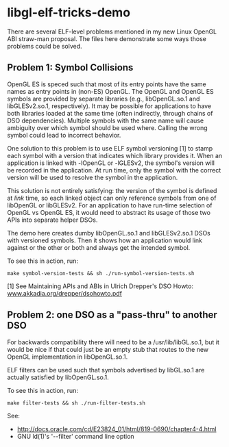 libgl-elf-tricks-demo
=====================

There are several ELF-level problems mentioned in my new Linux OpenGL
ABI straw-man proposal.  The files here demonstrate some ways those
problems could be solved.

Problem 1: Symbol Collisions
--------------

OpenGL ES is speced such that most of its entry points have the same
names as entry points in (non-ES) OpenGL.  The OpenGL and OpenGL ES
symbols are provided by separate libraries (e.g., libOpenGL.so.1 and
libGLESv2.so.1, respectively).  It may be possible for applications to
have both libraries loaded at the same time (often indirectly, through
chains of DSO dependencies).  Multiple symbols with the same name will
cause ambiguity over which symbol should be used where.  Calling the
wrong symbol could lead to incorrect behavior.

One solution to this problem is to use ELF symbol versioning [1] to
stamp each symbol with a version that indicates which library provides
it.  When an application is linked with -lOpenGL or -lGLESv2, the
symbol's version will be recorded in the application.  At run time,
only the symbol with the correct version will be used to resolve the
symbol in the application.

This solution is not entirely satisfying: the version of the symbol
is defined at _link_ time, so each linked object can only reference
symbols from one of libOpenGL or libGLESv2.  For an application to
have run-time selection of OpenGL vs OpenGL ES, it would need to
abstract its usage of those two APIs into separate helper DSOs.

The demo here creates dumby libOpenGL.so.1 and libGLESv2.so.1 DSOs
with versioned symbols.  Then it shows how an application would link
against or the other or both and always get the intended symbol.

To see this in action, run:

    make symbol-version-tests && sh ./run-symbol-version-tests.sh

[1] See Maintaining APIs and ABIs in Ulrich Drepper's DSO Howto:
www.akkadia.org/drepper/dsohowto.pdf

Problem 2: one DSO as a "pass-thru" to another DSO
--------------

For backwards compatibility there will need to be a /usr/lib/libGL.so.1,
but it would be nice if that could just be an empty stub that routes to
the new OpenGL implementation in libOpenGL.so.1.

ELF filters can be used such that symbols advertised by libGL.so.1 are
actually satisfied by libOpenGL.so.1.

To see this in action, run:

    make filter-tests && sh ./run-filter-tests.sh

See:
* http://docs.oracle.com/cd/E23824_01/html/819-0690/chapter4-4.html
* GNU ld(1)'s '--filter' command line option

